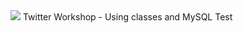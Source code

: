 <html>
<head>
</head>
<body>
<img src="https://cdn.dribbble.com/users/172830/screenshots/1125660/ios_7_twitter_icon_1x.png"</img>
<p1>Twitter Workshop - Using classes and MySQL Test</p1>
</body>
</html>

